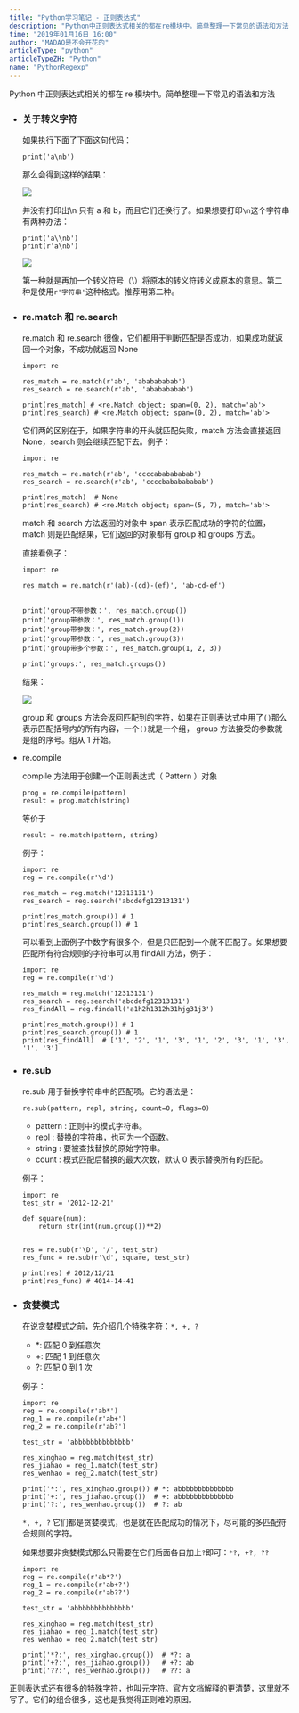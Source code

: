 ```yaml
---
title: "Python学习笔记 - 正则表达式"
description: "Python中正则表达式相关的都在re模块中。简单整理一下常见的语法和方法"
time: "2019年01月16日 16:00"
author: "MADAO是不会开花的"
articleType: "python"
articleTypeZH: "Python"
name: "PythonRegexp"
---
```


Python 中正则表达式相关的都在 re 模块中。简单整理一下常见的语法和方法

- ### 关于转义字符

  如果执行下面了下面这句代码：

  `print('a\nb')`

  那么会得到这样的结果：

  ![](/caisr.github.io/articlesImages/python/regexp/image.png)

  并没有打印出\n 只有 a 和 b，而且它们还换行了。如果想要打印`\n`这个字符串有两种办法：

  ```
  print('a\\nb')
  print(r'a\nb')
  ```

  ![](/caisr.github.io/articlesImages/python/regexp/image1.png)

  第一种就是再加一个转义符号（\）将原本的转义符转义成原本的意思。第二种是使用`r'字符串'`这种格式。推荐用第二种。

- ### re.match 和 re.search

  re.match 和 re.search 很像，它们都用于判断匹配是否成功，如果成功就返回一个对象，不成功就返回 None

  ```
  import re

  res_match = re.match(r'ab', 'ababababab')
  res_search = re.search(r'ab', 'ababababab')

  print(res_match) # <re.Match object; span=(0, 2), match='ab'>
  print(res_search) # <re.Match object; span=(0, 2), match='ab'>
  ```

  它们两的区别在于，如果字符串的开头就匹配失败，match 方法会直接返回 None，search 则会继续匹配下去。例子：

  ```
  import re

  res_match = re.match(r'ab', 'ccccababababab')
  res_search = re.search(r'ab', 'ccccbababababab')

  print(res_match)  # None
  print(res_search) # <re.Match object; span=(5, 7), match='ab'>
  ```

  match 和 search 方法返回的对象中 span 表示匹配成功的字符的位置，match 则是匹配结果，它们返回的对象都有 group 和 groups 方法。

  直接看例子：

  ```
  import re

  res_match = re.match(r'(ab)-(cd)-(ef)', 'ab-cd-ef')


  print('group不带参数：', res_match.group())
  print('group带参数：', res_match.group(1))
  print('group带参数：', res_match.group(2))
  print('group带参数：', res_match.group(3))
  print('group带多个参数：', res_match.group(1, 2, 3))

  print('groups:', res_match.groups())
  ```

  结果：

  ![](/caisr.github.io/articlesImages/python/regexp/image2.png)

  group 和 groups 方法会返回匹配到的字符，如果在正则表达式中用了`()`那么表示匹配括号内的所有内容，一个`()`就是一个组， group 方法接受的参数就是组的序号。组从 1 开始。

- re.compile

  compile 方法用于创建一个正则表达式（ Pattern ）对象

  ```
  prog = re.compile(pattern)
  result = prog.match(string)
  ```

  等价于

  ```
  result = re.match(pattern, string)
  ```

  例子：

  ```
  import re
  reg = re.compile(r'\d')

  res_match = reg.match('12313131')
  res_search = reg.search('abcdefg12313131')

  print(res_match.group()) # 1
  print(res_search.group()) # 1
  ```

  可以看到上面例子中数字有很多个，但是只匹配到一个就不匹配了。如果想要匹配所有符合规则的字符串可以用 findAll 方法，例子：

  ```
  import re
  reg = re.compile(r'\d')

  res_match = reg.match('12313131')
  res_search = reg.search('abcdefg12313131')
  res_findAll = reg.findall('a1h2h1312h31hjg31j3')

  print(res_match.group()) # 1
  print(res_search.group()) # 1
  print(res_findAll)  # ['1', '2', '1', '3', '1', '2', '3', '1', '3', '1', '3']
  ```

- ### re.sub

  re.sub 用于替换字符串中的匹配项。它的语法是：

  `re.sub(pattern, repl, string, count=0, flags=0)`

  - pattern : 正则中的模式字符串。
  - repl : 替换的字符串，也可为一个函数。
  - string : 要被查找替换的原始字符串。
  - count : 模式匹配后替换的最大次数，默认 0 表示替换所有的匹配。

  例子：

  ```
  import re
  test_str = '2012-12-21'

  def square(num):
      return str(int(num.group())**2)


  res = re.sub(r'\D', '/', test_str)
  res_func = re.sub(r'\d', square, test_str)

  print(res) # 2012/12/21
  print(res_func) # 4014-14-41
  ```

- ### 贪婪模式

  在说贪婪模式之前，先介绍几个特殊字符：`*, +, ?`

  - \*: 匹配 0 到任意次
  - +: 匹配 1 到任意次
  - ?: 匹配 0 到 1 次

  例子：

  ```
  import re
  reg = re.compile(r'ab*')
  reg_1 = re.compile(r'ab+')
  reg_2 = re.compile(r'ab?')

  test_str = 'abbbbbbbbbbbbbb'

  res_xinghao = reg.match(test_str)
  res_jiahao = reg_1.match(test_str)
  res_wenhao = reg_2.match(test_str)

  print('*:', res_xinghao.group()) # *: abbbbbbbbbbbbbb
  print('+:', res_jiahao.group())  # +: abbbbbbbbbbbbbb
  print('?:', res_wenhao.group())  # ?: ab
  ```

  `*, +, ?` 它们都是贪婪模式，也是就在匹配成功的情况下，尽可能的多匹配符合规则的字符。

  如果想要非贪婪模式那么只需要在它们后面各自加上`?`即可：`*?, +?, ??`

  ```
  import re
  reg = re.compile(r'ab*?')
  reg_1 = re.compile(r'ab+?')
  reg_2 = re.compile(r'ab??')

  test_str = 'abbbbbbbbbbbbbb'

  res_xinghao = reg.match(test_str)
  res_jiahao = reg_1.match(test_str)
  res_wenhao = reg_2.match(test_str)

  print('*?:', res_xinghao.group())  # *?: a
  print('+?:', res_jiahao.group())   # +?: ab
  print('??:', res_wenhao.group())   # ??: a
  ```

正则表达式还有很多的特殊字符，也叫元字符。官方文档解释的更清楚，这里就不写了。它们的组合很多，这也是我觉得正则难的原因。
